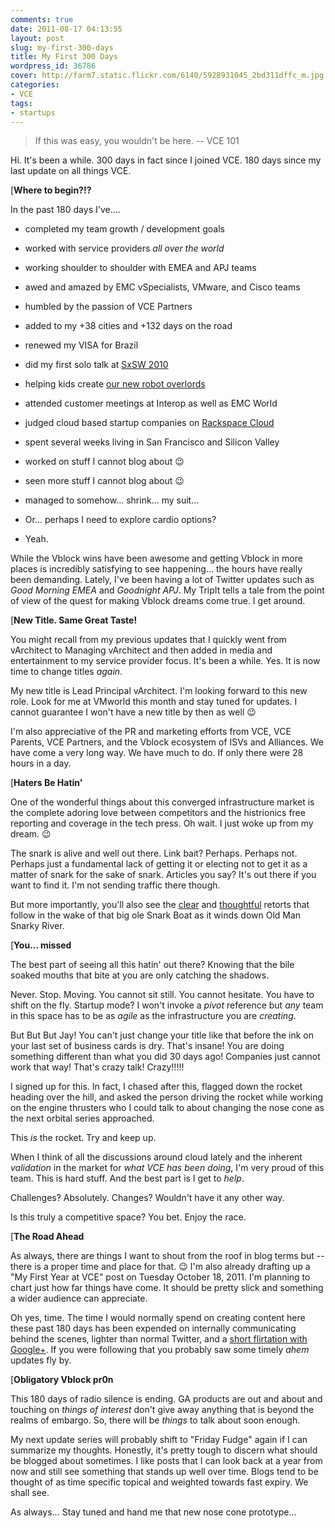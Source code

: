 ```yaml
---
comments: true
date: 2011-08-17 04:13:55
layout: post
slug: my-first-300-days
title: My First 300 Days
wordpress_id: 36786
cover: http://farm7.static.flickr.com/6140/5928931045_2bd311dffc_m.jpg
categories:
- VCE
tags:
- startups
---
```


> If this was easy, you wouldn't be here. -- VCE 101


Hi. It's been a while. 300 days in fact since I joined VCE. 180 days since my last update on all things VCE.  

[**Where to begin?!?**

In the past 180 days I've….




  * completed my team growth / development goals


  * worked with service providers _all over the world_


  * working shoulder to shoulder with EMEA and APJ teams


  * awed and amazed by EMC vSpecialists, VMware, and Cisco teams


  * humbled by the passion of VCE Partners


  * added to my +38 cities and +132 days on the road


  * renewed my VISA for Brazil


  * did my first solo talk at [SxSW 2010](http://fudge.org/lawful-intercept/)


  * helping kids create [our new robot overlords](http://fudge.org/kids-and-robots/)


  * attended customer meetings at Interop as well as EMC World


  * judged cloud based startup companies on [Rackspace Cloud](http://fudge.org/king-of-the-apps/)


  * spent several weeks living in San Francisco and Silicon Valley


  * worked on stuff I cannot blog about :wink:


  * seen more stuff I cannot blog about :wink:


  * managed to somehow… shrink… my suit...


  * Or… perhaps I need to explore cardio options?


  * Yeah.



While the Vblock wins have been awesome and getting Vblock in more places is incredibly satisfying to see happening… the hours have really been demanding. Lately, I've been having a lot of Twitter updates such as _Good Morning EMEA_ and _Goodnight APJ_. My TripIt tells a tale from the point of view of the quest for making Vblock dreams come true. I get around.

[**New Title. Same Great Taste!**

You might recall from my previous updates that I quickly went from vArchitect to Managing vArchitect and then added in media and entertainment to my service provider focus. It's been a while. Yes. It is now time to change titles _again_. 

My new title is Lead Principal vArchitect. I'm looking forward to this new role. Look for me at VMworld this month and stay tuned for updates. I cannot guarantee I won't have a new title by then as well :wink:

I'm also appreciative of the PR and marketing efforts from VCE, VCE Parents, VCE Partners, and the Vblock ecosystem of ISVs and Alliances. We have come a very long way. We have much to do. If only there were 28 hours in a day.

[**Haters Be Hatin'**

One of the wonderful things about this converged infrastructure market is the complete adoring love between competitors and the histrionics free reporting and coverage in the tech press. Oh wait. I just woke up from my dream. :wink: 

The snark is alive and well out there. Link bait? Perhaps. Perhaps not. Perhaps just a fundamental lack of getting it or electing not to get it as a matter of snark for the sake of snark. Articles you say? It's out there if you want to find it.  I'm not sending traffic there though.

But more importantly, you'll also see the [clear](http://rizzn.com/2011/08/16/is-vce-a-flailing-startup-a-study-of-snark-in-new-media) and [thoughtful](http://siliconangle.com/blog/2011/08/17/is-vce-a-flailing-startup-a-study-of-snark-in-new-media/) retorts that follow in the wake of that big ole Snark Boat as it winds down Old Man Snarky River. 

[**You... missed**

The best part of seeing all this hatin' out there? Knowing that the bile soaked mouths that bite at you are only catching the shadows. 

Never. Stop. Moving. You cannot sit still. You cannot hesitate. You have to shift on the fly. Startup mode? I won't invoke a _pivot_ reference but _any_ team in this space has to be as _agile_ as the infrastructure you are _creating_. 

But But But Jay! You can't just change your title like that before the ink on your last set of business cards is dry. That's insane! You are doing something different than what you did 30 days ago! Companies just cannot work that way! That's crazy talk! Crazy!!!!!

I signed up for this. In fact, I chased after this, flagged down the rocket heading over the hill, and asked the person driving the rocket while working on the engine thrusters who I could talk to about changing the nose cone as the next orbital series approached.

This _is_ the rocket. Try and keep up. 

When I think of all the discussions around cloud lately and the inherent _validation_ in the market for _what VCE has been doing_, I'm very proud of this team. This is hard stuff. And the best part is I get to _help_.

Challenges? Absolutely. Changes? Wouldn't have it any other way.

Is this truly a competitive space? You bet. Enjoy the race. 

[**The Road Ahead**

As always, there are things I want to shout from the roof in blog terms but -- there is a proper time and place for that. :wink: I'm also already drafting up a "My First Year at VCE" post on Tuesday October 18, 2011. I'm planning to chart just how far things have come. It should be pretty slick and something a wider audience can appreciate.

Oh yes, time. The time I would normally spend on creating content here these past 180 days has been expended on internally communicating behind the scenes, lighter than normal Twitter, and a [short flirtation with Google+](http://fudge.org/on-metrics/). If you were following that you probably saw some timely *ahem* updates fly by.

[**Obligatory Vblock pr0n**

This 180 days of radio silence is ending. GA products are out and about and touching on _things of interest_ don't give away anything that is beyond the realms of embargo. So, there will be _things_ to talk about soon enough.

My next update series will probably shift to "Friday Fudge" again if I can summarize my thoughts. Honestly, it's pretty tough to discern what should be blogged about sometimes. I like posts that I can look back at a year from now and still see something that stands up well over time. Blogs tend to be thought of as time specific topical and weighted towards fast expiry.  We shall see.

As always… Stay tuned and hand me that new nose cone prototype...
